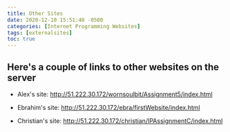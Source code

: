 ```yaml
---
title: Other Sites
date: 2020-12-10 15:51:40 -0500
categories: [Internet Programming Websites]
tags: [externalsites]
toc: true
---
```


## Here's a couple of links to other websites on the server

* Alex's site: <http://51.222.30.172/wornsoulbit/Assignment5/index.html>

* Ebrahim's site: <http://51.222.30.172/ebra/firstWebsite/index.html>

* Christian's site: <http://51.222.30.172/christian/IPAssignmentC/index.html>